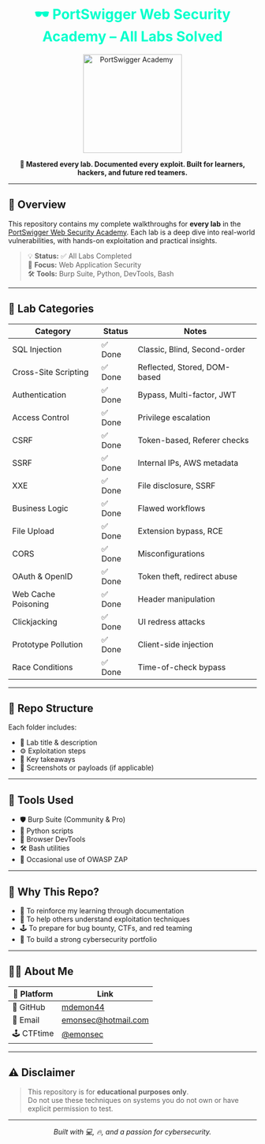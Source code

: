<h1 align="center" style="color:#00ffcc;">🕶️ PortSwigger Web Security Academy – All Labs Solved</h1>

<p align="center">
  <img src="https://portswigger.net/images/web-security-academy-logo.svg" alt="PortSwigger Academy" width="200"/>
</p>

<p align="center">
  <strong>🔐 Mastered every lab. Documented every exploit. Built for learners, hackers, and future red teamers.</strong>
</p>

---

## 🧠 Overview

This repository contains my complete walkthroughs for **every lab** in the [PortSwigger Web Security Academy](https://portswigger.net/web-security). Each lab is a deep dive into real-world vulnerabilities, with hands-on exploitation and practical insights.

> 💡 **Status:** ✅ All Labs Completed  
> 🧪 **Focus:** Web Application Security  
> 🛠️ **Tools:** Burp Suite, Python, DevTools, Bash

---

## 🧩 Lab Categories

| Category               | Status  | Notes                        |
|------------------------|---------|------------------------------|
| SQL Injection          | ✅ Done | Classic, Blind, Second-order |
| Cross-Site Scripting   | ✅ Done | Reflected, Stored, DOM-based |
| Authentication         | ✅ Done | Bypass, Multi-factor, JWT     |
| Access Control         | ✅ Done | Privilege escalation          |
| CSRF                   | ✅ Done | Token-based, Referer checks   |
| SSRF                   | ✅ Done | Internal IPs, AWS metadata    |
| XXE                    | ✅ Done | File disclosure, SSRF         |
| Business Logic         | ✅ Done | Flawed workflows              |
| File Upload            | ✅ Done | Extension bypass, RCE         |
| CORS                   | ✅ Done | Misconfigurations             |
| OAuth & OpenID         | ✅ Done | Token theft, redirect abuse   |
| Web Cache Poisoning    | ✅ Done | Header manipulation           |
| Clickjacking           | ✅ Done | UI redress attacks            |
| Prototype Pollution    | ✅ Done | Client-side injection         |
| Race Conditions        | ✅ Done | Time-of-check bypass          |

---

## 📁 Repo Structure

Each folder includes:
- 📝 Lab title & description  
- ⚙️ Exploitation steps  
- 🧠 Key takeaways  
- 📸 Screenshots or payloads (if applicable)

---

## 🔧 Tools Used

- 🛡️ Burp Suite (Community & Pro)
- 🐍 Python scripts
- 🧪 Browser DevTools
- 🛠️ Bash utilities
- 🧭 Occasional use of OWASP ZAP

---

## 🎯 Why This Repo?

- 🧠 To reinforce my learning through documentation  
- 🧩 To help others understand exploitation techniques  
- 🕹️ To prepare for bug bounty, CTFs, and red teaming  
- 🧬 To build a strong cybersecurity portfolio

---

## 🧑‍💻 About Me

| 🔗 Platform | Link |
|------------|------|
| 💼 GitHub   | [mdemon44](https://github.com/mdemon44) |
| 📧 Email    | [emonsec@hotmail.com](mailto:emonsec@hotmail.com) |
| 🕹️ CTFtime  | [@emonsec](https://ctftime.org/user/238284) |

---

## ⚠️ Disclaimer

> This repository is for **educational purposes only**.  
> Do not use these techniques on systems you do not own or have explicit permission to test.

---

<p align="center">
  <em>Built with 💻, 🔥, and a passion for cybersecurity.</em>
</p>

